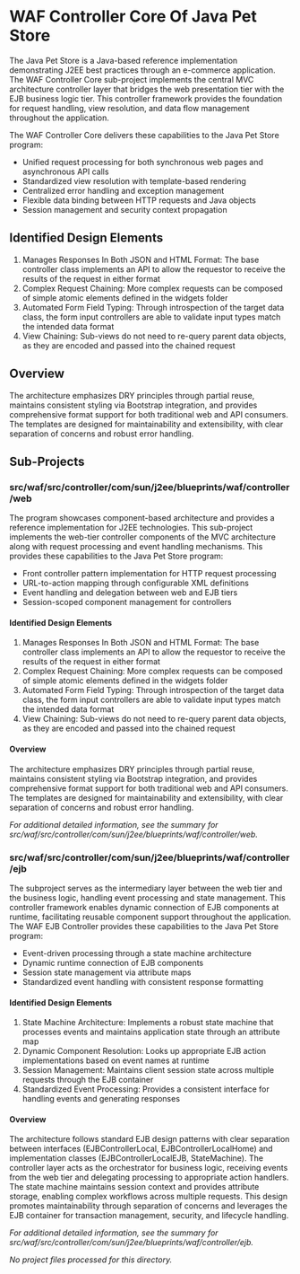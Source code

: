 # WAF Controller Core Of Java Pet Store

The Java Pet Store is a Java-based reference implementation demonstrating J2EE best practices through an e-commerce application. The WAF Controller Core sub-project implements the central MVC architecture controller layer that bridges the web presentation tier with the EJB business logic tier. This controller framework provides the foundation for request handling, view resolution, and data flow management throughout the application.

The WAF Controller Core delivers these capabilities to the Java Pet Store program:

- Unified request processing for both synchronous web pages and asynchronous API calls
- Standardized view resolution with template-based rendering
- Centralized error handling and exception management
- Flexible data binding between HTTP requests and Java objects
- Session management and security context propagation

## Identified Design Elements

1. Manages Responses In Both JSON and HTML Format: The base controller class implements an API to allow the requestor to receive the results of the request in either format
2. Complex Request Chaining: More complex requests can be composed of simple atomic elements defined in the widgets folder
3. Automated Form Field Typing: Through introspection of the target data class, the form input controllers are able to validate input types match the intended data format
4. View Chaining: Sub-views do not need to re-query parent data objects, as they are encoded and passed into the chained request

## Overview
The architecture emphasizes DRY principles through partial reuse, maintains consistent styling via Bootstrap integration, and provides comprehensive format support for both traditional web and API consumers. The templates are designed for maintainability and extensibility, with clear separation of concerns and robust error handling.

## Sub-Projects

### src/waf/src/controller/com/sun/j2ee/blueprints/waf/controller/web

The program showcases component-based architecture and provides a reference implementation for J2EE technologies. This sub-project implements the web-tier controller components of the MVC architecture along with request processing and event handling mechanisms. This provides these capabilities to the Java Pet Store program:

- Front controller pattern implementation for HTTP request processing
- URL-to-action mapping through configurable XML definitions
- Event handling and delegation between web and EJB tiers
- Session-scoped component management for controllers

#### Identified Design Elements

1. Manages Responses In Both JSON and HTML Format: The base controller class implements an API to allow the requestor to receive the results of the request in either format
2. Complex Request Chaining: More complex requests can be composed of simple atomic elements defined in the widgets folder
3. Automated Form Field Typing: Through introspection of the target data class, the form input controllers are able to validate input types match the intended data format
4. View Chaining: Sub-views do not need to re-query parent data objects, as they are encoded and passed into the chained request

#### Overview
The architecture emphasizes DRY principles through partial reuse, maintains consistent styling via Bootstrap integration, and provides comprehensive format support for both traditional web and API consumers. The templates are designed for maintainability and extensibility, with clear separation of concerns and robust error handling.

  *For additional detailed information, see the summary for src/waf/src/controller/com/sun/j2ee/blueprints/waf/controller/web.*

### src/waf/src/controller/com/sun/j2ee/blueprints/waf/controller/ejb

The subproject serves as the intermediary layer between the web tier and the business logic, handling event processing and state management. This controller framework enables dynamic connection of EJB components at runtime, facilitating reusable component support throughout the application. The WAF EJB Controller provides these capabilities to the Java Pet Store program:

- Event-driven processing through a state machine architecture
- Dynamic runtime connection of EJB components
- Session state management via attribute maps
- Standardized event handling with consistent response formatting

#### Identified Design Elements

1. State Machine Architecture: Implements a robust state machine that processes events and maintains application state through an attribute map
2. Dynamic Component Resolution: Looks up appropriate EJB action implementations based on event names at runtime
3. Session Management: Maintains client session state across multiple requests through the EJB container
4. Standardized Event Processing: Provides a consistent interface for handling events and generating responses

#### Overview
The architecture follows standard EJB design patterns with clear separation between interfaces (EJBControllerLocal, EJBControllerLocalHome) and implementation classes (EJBControllerLocalEJB, StateMachine). The controller layer acts as the orchestrator for business logic, receiving events from the web tier and delegating processing to appropriate action handlers. The state machine maintains session context and provides attribute storage, enabling complex workflows across multiple requests. This design promotes maintainability through separation of concerns and leverages the EJB container for transaction management, security, and lifecycle handling.

  *For additional detailed information, see the summary for src/waf/src/controller/com/sun/j2ee/blueprints/waf/controller/ejb.*

*No project files processed for this directory.*

[Generated by the Sage AI expert workbench: 2025-03-29 21:37:00  https://sage-tech.ai/workbench]: #